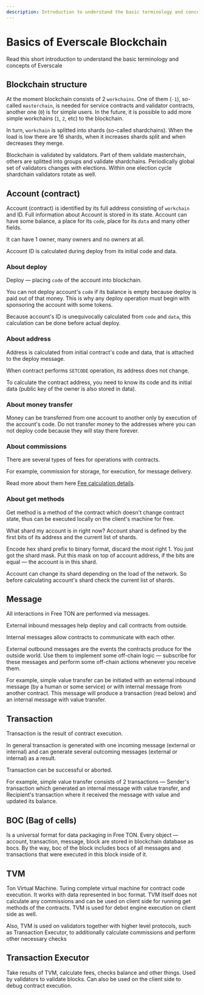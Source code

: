 ```yaml
---
description: Introduction to understand the basic terminology and concepts
---
```


# Basics of Everscale Blockchain

Read this short introduction to understand the basic terminology and concepts of Everscale

## Blockchain structure

At the moment blockchain consists of 2 `workchains`. One of them (`-1`), so-called `masterchain`, is needed for service contracts and validator contracts, another one (`0`) is for simple users. In the future, it is possible to add more simple workchains (`1`, `2`, etc) to the blockchain.

In turn, `workchain` is splitted into shards (so-called shardchains). When the load is low there are 16 shards, when it increases shards split and when decreases they merge.

Blockchain is validated by validators. Part of them validate masterchain, others are splitted into groups and validate shardchains. Periodically global set of validators changes with elections. Within one election cycle shardchain validators rotate as well.

## Account (contract)

Account (contract) is identified by its full address consisting of `workchain` and ID. Full information about Account is stored in its state. Account can have some balance, a place for its `code`, place for its `data` and many other fields.

It can have 1 owner, many owners and no owners at all.

Account ID is calculated during deploy from its initial code and data.

### About deploy

Deploy — placing `code` of the account into blockchain.

You can not deploy account's `code` if its balance is empty because deploy is paid out of that money. This is why any deploy operation must begin with sponsoring the account with some tokens.

Because account's ID is unequivocally calculated from `code` and `data`, this calculation can be done before actual deploy.

### About address

Address is calculated from initial contract's code and data, that is attached to the deploy message.

When contract performs `SETCODE` operation, its address does not change.

To calculate the contract address, you need to know its code and its initial data (public key of the owner is also stored in data).

### About money transfer

Money can be transferred from one account to another only by execution of the account's code. Do not transfer money to the addresses where you can not deploy code because they will stay there forever.

### About commissions

There are several types of fees for operations with contracts.

For example, commission for storage, for execution, for message delivery.

Read more about them here [Fee calculation details](../../../arch/03-fee-calculation.md).

### About get methods

Get method is a method of the contract which doesn't change contract state, thus can be executed locally on the client's machine for free.

What shard my account is in right now? Account shard is defined by the first bits of its address and the current list of shards.

Encode hex shard prefix to binary format, discard the most right 1. You just got the shard mask. Put this mask on top of account address, if the bits are equal — the account is in this shard.

Account can change its shard depending on the load of the network. So before calculating account's shard check the current list of shards.

## Message

All interactions in Free TON are performed via messages.

External inbound messages help deploy and call contracts from outside.

Internal messages allow contracts to communicate with each other.

External outbound messages are the events the contracts produce for the outside world. Use them to implement some off-chain logic — subscribe for these messages and perform some off-chain actions whenever you receive them.

For example, simple value transfer can be initiated with an external inbound message (by a human or some service) or with internal message from another contract. This message will produce a transaction (read below) and an internal message with value transfer.

## Transaction

Transaction is the result of contract execution.

In general transaction is generated with one incoming message (external or internal) and can generate several outcoming messages (external or internal) as a result.

Transaction can be successful or aborted.

For example, simple value transfer consists of 2 transactions — Sender's transaction which generated an internal message with value transfer, and Recipient's transaction where it received the message with value and updated its balance.

## BOC (Bag of cells)

Is a universal format for data packaging in Free TON. Every object — account, transaction, message, block are stored in blockchain database as bocs. By the way, boc of the block includes bocs of all messages and transactions that were executed in this block inside of it.

## TVM

Ton Virtual Machine. Turing complete virtual machine for contract code execution. It works with data represented in boc format. TVM itself does not calculate any commissions and can be used on client side for running get methods of the contracts. TVM is used for debot engine execution on client side as well.

Also, TVM is used on validators together with higher level protocols, such as Transaction Executor, to additionally calculate commissions and perform other necessary checks

## Transaction Executor

Take results of TVM, calculate fees, checks balance and other things. Used by validators to validate blocks. Can also be used on the client side to debug contract execution.
